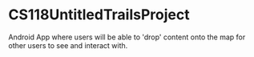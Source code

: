 # CS118UntitledTrailsProject
Android App where users will be able to 'drop' content onto the map for other users to see and interact with.
